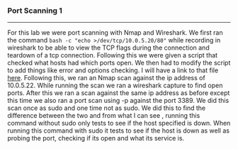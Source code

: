 ### Port Scanning 1
------
For this lab we were port scanning with Nmap and Wireshark. We first ran the command `bash -c "echo >/dev/tcp/10.0.5.20/80"` while recording in wireshark to be 
able to view the TCP flags during the connection and teardown of a tcp connection. Following this we were given a script that checked what hosts had which ports open. We then had to modify the script
to add things like error and options checking. I will have a link to that file [here](https://github.com/gabequinto/SEC335/blob/main/portscanner.sh). Following this, we ran an Nmap scan against the ip address of 10.0.5.22. While running the scan we ran a wireshark capture to find open ports. After this we ran a scan against the same ip address as before except this time we also ran a port scan using -p against the port 3389. We did this scan once as sudo and one time not as sudo. We did this to find the difference between the two and from what I can see , running this command without sudo only tests to see if the host specified is down. When running this command with sudo it tests to see if the host is down as well as probing the port, checking if its open and what its service is. 

